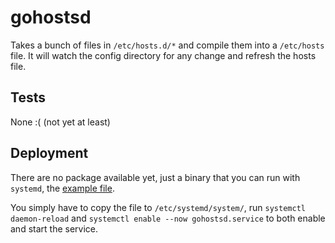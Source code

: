 # gohostsd

Takes a bunch of files in `/etc/hosts.d/*` and compile them into a `/etc/hosts` file.
It will watch the config directory for any change and refresh the hosts file.

## Tests

None :( (not yet at least)

## Deployment

There are no package available yet, just a binary that you can run with `systemd`, the [example file](https://github.com/inetAnt/gohostsd/blob/master/gohostsd.service).

You simply have to copy the file to `/etc/systemd/system/`, run `systemctl daemon-reload` and `systemctl enable --now gohostsd.service` to both enable and start the service.   
